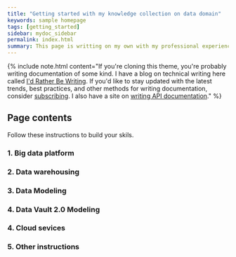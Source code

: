 ```yaml
---
title: "Getting started with my knowledge collection on data domain"
keywords: sample homepage
tags: [getting_started]
sidebar: mydoc_sidebar
permalink: index.html
summary: This page is writting on my own with my professional experience. Some of them is referenced from multiple of sources, it will be noted.
---
```


{% include note.html content="If you're cloning this theme, you're probably writing documentation of some kind. I have a blog on technical writing here called <a alt='technical writing blog' href='http://idratherbewriting.com'>I'd Rather Be Writing</a>. If you'd like to stay updated with the latest trends, best practices, and other methods for writing documentation, consider <a href='https://tinyletter.com/tomjoht'>subscribing</a>. I also have a site on <a href='http://idratherbewriting.com/learnapidoc'>writing API documentation</a>." %}

## Page contents

Follow these instructions to build your skils.

### 1. Big data platform

### 2. Data warehousing

### 3. Data Modeling

### 4. Data Vault 2.0 Modeling

### 4. Cloud sevices

### 5. Other instructions

